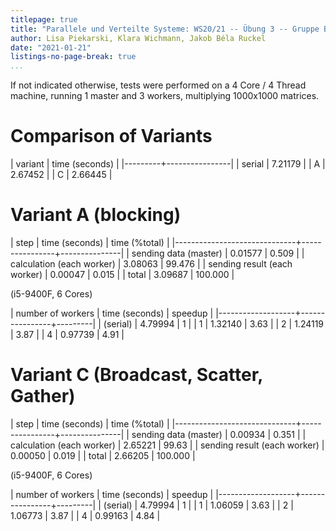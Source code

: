```yaml
---
titlepage: true
title: "Parallele und Verteilte Systeme: WS20/21 -- Übung 3 -- Gruppe B"
author: Lisa Piekarski, Klara Wichmann, Jakob Béla Ruckel
date: "2021-01-21"
listings-no-page-break: true
...
```


If not indicated otherwise, tests were performed on a
4 Core / 4 Thread machine, running 1 master and
3 workers, multiplying 1000x1000 matrices.

# Comparison of Variants

| variant | time (seconds) |
|---------+----------------|
| serial  |        7.21179 |
| A       |        2.67452 |
| C       |        2.66445 |



# Variant A (blocking)

| step                         | time (seconds) | time (%total) |
|------------------------------+----------------+---------------|
| sending data (master)        |        0.01577 |         0.509 |
| calculation  (each worker)   |        3.08063 |        99.476 |
| sending result (each worker) |        0.00047 |         0.015 |
| total                        |        3.09687 |       100.000 |


(i5-9400F, 6 Cores)

| number of workers | time (seconds) | speedup |
|-------------------+----------------+---------|
|          (serial) |        4.79994 |       1 |
|                 1 |        1.32140 |    3.63 |
|                 2 |        1.24119 |    3.87 |
|                 4 |        0.97739 |    4.91 |



# Variant C (Broadcast, Scatter, Gather)

| step                         | time (seconds) | time (%total) |
|------------------------------+----------------+---------------|
| sending data (master)        |        0.00934 |         0.351 |
| calculation  (each worker)   |        2.65221 |         99.63 |
| sending result (each worker) |        0.00050 |         0.019 |
| total                        |        2.66205 |       100.000 |

(i5-9400F, 6 Cores)

| number of workers | time (seconds) | speedup |
|-------------------+----------------+---------|
|          (serial) |        4.79994 |       1 |
|                 1 |        1.06059 |    3.63 |
|                 2 |        1.06773 |    3.87 |
|                 4 |        0.99163 |    4.84 |
